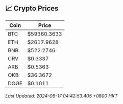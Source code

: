 ## 📈 Crypto Prices

| Coin | Price |
| ---- | ----- |
| BTC | $59360.3633 |
| ETH | $2617.9628 |
| BNB | $522.2746 |
| CRV | $0.3337 |
| ARB | $0.5363 |
| OKB | $36.3672 |
| DOGE | $0.1011 |

_Last Updated: 2024-08-17 04:42:53.405 +0800 HKT_